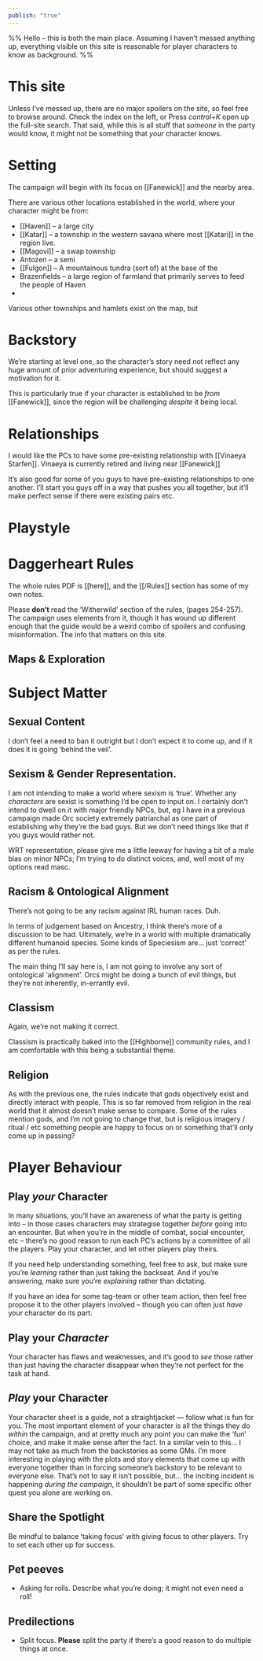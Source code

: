 ```yaml
---
publish: "true"
---
```


%%
Hello – this is both the main place. Assuming I haven’t messed anything up, everything visible on this site is reasonable for player characters to know as background.
%%

# This site
Unless I’ve messed up, there are no major spoilers on the site, so feel free to browse around. Check the index on the left, or Press *control+K* open up the full-site search. That said, while this is all stuff that *someone* in the party would know, it might not be something that *your* character knows.
# Setting
The campaign will begin with its focus on [[Fanewick]] and the nearby area.

There are various other locations established in the world, where your character might be from:
* [[Haven]] – a large city
* [[Katar]] – a township in the western savana where most [[Katari]] in the region live.
* [[Magovi]] – a swap township
* Antozen – a semi
* [[Fulgon]] – A mountainous tundra (sort of) at the base of the 
* Brazenfields – a large region of farmland that primarily serves to feed the people of Haven
* 

Various other townships and hamlets exist on the map, but

# Backstory
We’re starting at level one, so the character’s story need not reflect any huge amount of prior adventuring experience, but should suggest a motivation for it. 

This is particularly true if your character is established to be *from* [[Fanewick]], since the region will be challenging *despite* it being local.

# Relationships
I would like the PCs to have some pre-existing relationship with [[Vinaeya Starfen]]. Vinaeya is currently retired and living near [[Fanewick]] 

It’s also good for some of you guys to have pre-existing relationships to one another. I’ll start you guys off in a way that pushes you all together, but it’ll make perfect sense if there were existing pairs etc. 

# Playstyle

# Daggerheart Rules
The whole rules PDF is [[here]], and the [[/Rules]] section has some of my own notes.

Please **don’t** read the ‘Witherwild’ section of the rules, (pages 254-257). The campaign uses elements from it, though it has wound up different enough that the guide would be a weird combo of spoilers and confusing misinformation. The info that matters on this site.

## Maps & Exploration


# Subject Matter
## Sexual Content
I don’t feel a need to ban it outright but I don’t expect it to come up, and if it does it is going ‘behind the veil’.
## Sexism & Gender Representation.
I am not intending to make a world where sexism is ‘true’. Whether any *characters* are sexist is something I’d be open to input on. I certainly don’t intend to dwell on it with major friendly NPCs, but, eg I have in a previous campaign made Orc society extremely patriarchal as one part of establishing why they’re the bad guys. But we don’t need things like that if you guys would rather not.

WRT representation, please give me a little leeway for having a bit of a male bias on minor NPCs; I’m trying to do distinct voices, and, well most of my options read masc.
## Racism & Ontological Alignment
There’s not going to be any racism against IRL human races. Duh.

In terms of judgement based on Ancestry, I think there’s more of a discussion to be had. Ultimately, we’re in a world with multiple dramatically different humanoid species. Some kinds of Speciesism are… just ‘correct’ as per the rules.

The main thing I’ll say here is, I am not going to involve any sort of ontological ‘alignment’. Orcs might be doing a bunch of evil things, but they’re not inherently, in-errantly evil.
## Classism
Again, we’re not making it correct.

Classism is practically baked into the [[Highborne]] community rules, and I am comfortable with this being a substantial theme. 
## Religion
As with the previous one, the rules indicate that gods objectively exist and directly interact with people. This is so far removed from religion in the real world that it almost doesn’t make sense to compare. Some of the rules mention gods, and I’m not going to change that, but is religious imagery / ritual / etc something people are happy to focus on or something that’ll only come up in passing?


# Player Behaviour
## Play *your* Character
In many situations, you’ll have an awareness of what the party is getting into – in those cases characters may strategise together *before* going into an encounter. But when you’re in the middle of combat, social encounter, etc – there’s no good reason to run each PC’s actions by a committee of all the players. Play your character, and let other players play theirs.

If you need help understanding something, feel free to ask, but make sure you’re *learning* rather than just taking the backseat. And if you’re answering, make sure you’re *explaining* rather than dictating.

If you have an idea for some tag-team or other team action, then feel free propose it to the other players involved – though you can often just *have* your character do its part.
## Play your *Character*
Your character has flaws and weaknesses, and it’s good to *see* those rather than just having the character disappear when they’re not perfect for the task at hand. 
## *Play* your Character
Your character sheet is a guide, not a straightjacket — follow what is fun for you. The most important element of your character is all the things they do *within* the campaign, and at pretty much any point you can make the ‘fun’ choice, and make it make sense after the fact.
In a similar vein to this… I may not take as much from the backstories as some GMs. I’m more interesting in playing with the plots and story elements that come up with everyone together than in forcing someone’s backstory to be relevant to everyone else. That’s not to say it isn’t possible, but… the inciting incident is happening *during the campaign*, it shouldn’t be part of some specific other quest you alone are working on.
## Share the Spotlight
Be mindful to balance ‘taking focus’ with giving focus to other players. Try to set each other up for success.
## Pet peeves
* Asking for rolls. Describe what you’re doing; it might not even need a roll!
## Predilections
* Split focus. **Please** split the party if there’s a good reason to do multiple things at once.